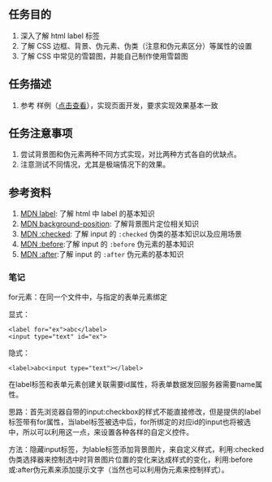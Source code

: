 ## 任务目的

1. 深入了解 html label 标签
2. 了解 CSS 边框、背景、伪元素、伪类（注意和伪元素区分）等属性的设置
3. 了解 CSS 中常见的雪碧图，并能自己制作使用雪碧图

## 任务描述

1. 参考 样例（[点击查看](![](http://oeryvxt85.bkt.clouddn.com/2017-02-24-99322cf8c3283e42.png))），实现页面开发，要求实现效果基本一致

## 任务注意事项

1. 尝试背景图和伪元素两种不同方式实现，对比两种方式各自的优缺点。
2. 注意测试不同情况，尤其是极端情况下的效果。

## 参考资料

1. [MDN label](https://developer.mozilla.org/en-US/docs/Web/HTML/Element/label): 了解 html 中 label 的基本知识
2. [MDN background-position](https://developer.mozilla.org/en-US/docs/Web/CSS/background-position): 了解背景图片定位相关知识
3. [MDN :checked](https://developer.mozilla.org/en-US/docs/Web/CSS/:checked): 了解 input 的 `:checked` 伪类的基本知识以及应用场景
4. [MDN :before](https://developer.mozilla.org/en-US/docs/Web/CSS/::before):了解 input 的 `:before` 伪元素的基本知识
5. [MDN :after](https://developer.mozilla.org/en-US/docs/Web/CSS/::after):了解 input 的 `:after` 伪元素的基本知识

### 笔记

for元素：在同一个文件中，与指定的表单元素绑定

显式：

```
<label for="ex">abc</label>
<input type="text" id="ex">
```

隐式：

```
<label>abc<input type="text"></label>
```

在label标签和表单元素创建关联需要id属性，将表单数据发回服务器需要name属性。

思路：首先浏览器自带的input:checkbox的样式不能直接修改，但是提供的label标签带有for属性，当label标签被选中后，for所绑定的对应id的input也将被选中，所以可以利用这一点，来设置各种各样的自定义控件。

方法：隐藏input标签，为lable标签添加背景图片，来自定义样式，利用:checked伪类选择器来控制选中时背景图片位置的变化来达成样式的变化，利用:before或:after伪元素来添加提示文字（当然也可以利用伪元素来控制样式）。


